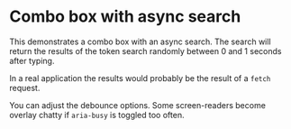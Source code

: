 # Combo box with async search

This demonstrates a combo box with an async search.  The search will return the results
of the token search randomly between 0 and 1 seconds after typing.

In a real application the results would probably be the result of a `fetch` request.

You can adjust the debounce options.  Some screen-readers become overlay chatty if `aria-busy`
is toggled too often.
